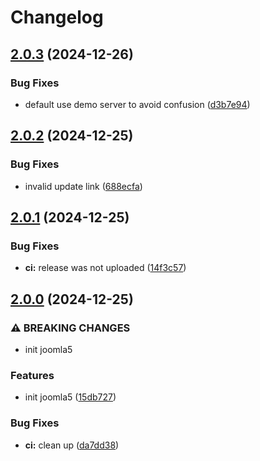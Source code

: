 # Changelog

## [2.0.3](https://github.com/mynaparrot/plugNmeet-Joomla/compare/v2.0.2...v2.0.3) (2024-12-26)


### Bug Fixes

* default use demo server to avoid confusion ([d3b7e94](https://github.com/mynaparrot/plugNmeet-Joomla/commit/d3b7e9496b5e5a0e04f0e59f4b64095193b3f6a4))

## [2.0.2](https://github.com/mynaparrot/plugNmeet-Joomla/compare/v2.0.1...v2.0.2) (2024-12-25)


### Bug Fixes

* invalid update link ([688ecfa](https://github.com/mynaparrot/plugNmeet-Joomla/commit/688ecfabd3dc322e4f5c449069043606e6eada88))

## [2.0.1](https://github.com/mynaparrot/plugNmeet-Joomla/compare/v2.0.0...v2.0.1) (2024-12-25)


### Bug Fixes

* **ci:** release was not uploaded ([14f3c57](https://github.com/mynaparrot/plugNmeet-Joomla/commit/14f3c5763e0d2366dfd3923627cab8978025d67f))

## [2.0.0](https://github.com/mynaparrot/plugNmeet-Joomla/compare/v1.2.1...v2.0.0) (2024-12-25)


### ⚠ BREAKING CHANGES

* init joomla5

### Features

* init joomla5 ([15db727](https://github.com/mynaparrot/plugNmeet-Joomla/commit/15db7273d424a52419105f4342a7a97bd31fdd95))


### Bug Fixes

* **ci:** clean up ([da7dd38](https://github.com/mynaparrot/plugNmeet-Joomla/commit/da7dd38665e832f5188d731c0df846dc4cee2177))
